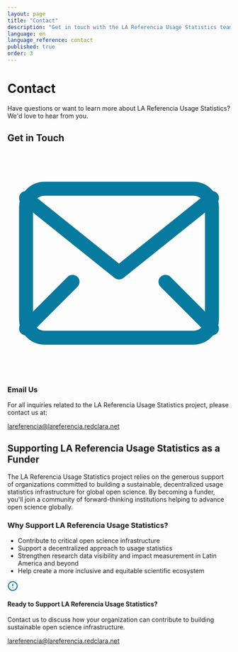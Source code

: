 ```yaml
---
layout: page
title: "Contact"
description: "Get in touch with the LA Referencia Usage Statistics team"
language: en
language_reference: contact
published: true
order: 3
---
```


<div class="contact-header">
  <h1>Contact</h1>
  <p class="lead-text">Have questions or want to learn more about LA Referencia Usage Statistics? We'd love to hear from you.</p>
</div>

<h2 class="custom-heading">Get in Touch</h2>

<div class="contact-card">
  <div class="contact-card-background"></div>
  <div class="contact-card-content">
    <div class="contact-icon-container">
      <svg xmlns="http://www.w3.org/2000/svg" viewBox="0 0 24 24" fill="none" stroke="#077A9F" stroke-width="1.5" stroke-linecap="round" stroke-linejoin="round" class="envelope-icon">
        <rect x="2" y="4" width="20" height="16" rx="2" />
        <path d="M22,5L12,13L2,5" />
        <line x1="2" y1="19" x2="7" y2="14" />
        <line x1="17" y1="14" x2="22" y2="19" />
      </svg>
    </div>
    <h3>Email Us</h3>
    <p class="contact-description">For all inquiries related to the LA Referencia Usage Statistics project, please contact us at:</p>
    <a href="mailto:lareferencia@lareferencia.redclara.net" class="contact-email-link">
      <span>lareferencia@lareferencia.redclara.net</span>
      <i class="fas fa-arrow-right"></i>
    </a>
  </div>
</div>

<h2 class="custom-heading">Supporting LA Referencia Usage Statistics as a Funder</h2>

<div class="funding-info">
  <p>The LA Referencia Usage Statistics project relies on the generous support of organizations committed to building a sustainable, decentralized usage statistics infrastructure for global open science. By becoming a funder, you'll join a community of forward-thinking institutions helping to advance open science globally.</p>
  
  <h3 class="custom-heading-secondary">Why Support LA Referencia Usage Statistics?</h3>
  <ul>
    <li>Contribute to critical open science infrastructure</li>
    <li>Support a decentralized approach to usage statistics</li>
    <li>Strengthen research data visibility and impact measurement in Latin America and beyond</li>
    <li>Help create a more inclusive and equitable scientific ecosystem</li>
  </ul>
  
  <div class="note-container">
    <div class="note-header">
      <svg xmlns="http://www.w3.org/2000/svg" width="24" height="24" viewBox="0 0 24 24" fill="none" stroke="#077A9F" stroke-width="2" stroke-linecap="round" stroke-linejoin="round">
        <circle cx="12" cy="12" r="10"></circle>
        <line x1="12" y1="8" x2="12" y2="12"></line>
        <line x1="12" y1="16" x2="12.01" y2="16"></line>
      </svg>
      <h4>Ready to Support LA Referencia Usage Statistics?</h4>
    </div>
    <div class="note-content">
      <p>Contact us to discuss how your organization can contribute to building sustainable open science infrastructure.</p>
      <a href="mailto:lareferencia@lareferencia.redclara.net" class="contact-link">lareferencia@lareferencia.redclara.net</a>
    </div>
  </div>
</div>

